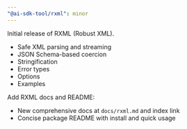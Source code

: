 ```yaml
---
"@ai-sdk-tool/rxml": minor
---
```


Initial release of RXML (Robust XML).

- Safe XML parsing and streaming
- JSON Schema-based coercion
- Stringification
- Error types
- Options
- Examples

Add RXML docs and README:

- New comprehensive docs at `docs/rxml.md` and index link
- Concise package README with install and quick usage
